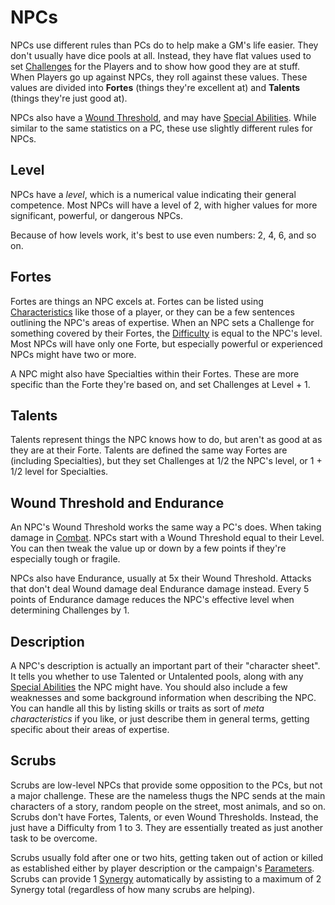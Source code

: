 # NPCs

NPCs use different rules than PCs do to help make a GM's life easier. They don't usually have dice pools at all. Instead, they have flat values used to set [Challenges](Challenge.md) for the Players and to show how good they are at stuff. When Players go up against NPCs, they roll against these values. These values are divided into **Fortes** (things they're excellent at) and **Talents** (things they're just good at).

NPCs also have a [Wound Threshold](WoundThreshold.md), and may have [Special Abilities](SpecialAbilities.md). While similar to the same statistics on a PC, these use slightly different rules for NPCs.

## Level

NPCs have a *level*, which is a numerical value indicating their general competence. Most NPCs will have a level of 2, with higher values for more significant, powerful, or dangerous NPCs.

Because of how levels work, it's best to use even numbers: 2, 4, 6, and so on.

## Fortes

Fortes are things an NPC excels at. Fortes can be listed using [Characteristics](Characteristics.md) like those of a player, or they can be a few sentences outlining the NPC's areas of expertise. When an NPC sets a Challenge for something covered by their Fortes, the [Difficulty](Challenge.md) is equal to the NPC's level. Most NPCs will have only one Forte, but especially powerful or experienced NPCs might have two or more. 

A NPC might also have Specialties within their Fortes. These are more specific than the Forte they're based on, and set Challenges at Level + 1.

## Talents

Talents represent things the NPC knows how to do, but aren't as good at as they are at their Forte. Talents are defined the same way Fortes are (including Specialties), but they set Challenges at 1/2 the NPC's level, or 1 + 1/2 level for Specialties.

## Wound Threshold and Endurance

An NPC's Wound Threshold works the same way a PC's does. When taking damage in [Combat](Combat.md). NPCs start with a Wound Threshold equal to their Level. You can then tweak the value up or down by a few points if they're especially tough or fragile.

NPCs also have Endurance, usually at 5x their Wound Threshold. Attacks that don't deal Wound damage deal Endurance damage instead. Every 5 points of Endurance damage reduces the NPC's effective level when determining Challenges by 1.

## Description

A NPC's description is actually an important part of their "character sheet". It tells you whether to use Talented or Untalented pools, along with any [Special Abilities](SpecialAbilities.md) the NPC might have. You should also include a few weaknesses and some background information when describing the NPC. You can handle all this by listing skills or traits as sort of *meta characteristics* if you like, or just describe them in general terms, getting specific about their areas of expertise.

## Scrubs

Scrubs are low-level NPCs that provide some opposition to the PCs, but not a major challenge. These are the nameless thugs the NPC sends at the main characters of a story, random people on the street, most animals, and so on. Scrubs don't have Fortes, Talents, or even Wound Thresholds. Instead, the just have a Difficulty from 1 to 3. They are essentially treated as just another task to be overcome.

Scrubs usually fold after one or two hits, getting taken out of action or killed as established either by player description or the campaign's [Parameters](Parameters.md). Scrubs can provide 1 [Synergy](Synergy.md) automatically by assisting to a maximum of 2 Synergy total (regardless of how many scrubs are helping).
